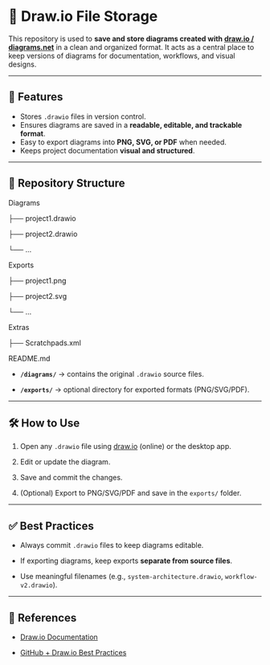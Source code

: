 # 📂 Draw.io File Storage  



This repository is used to **save and store diagrams created with [draw.io / diagrams.net](https://www.diagrams.net/)** in a clean and organized format. It acts as a central place to keep versions of diagrams for documentation, workflows, and visual designs.  



---



## 🚀 Features  

- Stores `.drawio` files in version control.  
- Ensures diagrams are saved in a **readable, editable, and trackable format**.  
- Easy to export diagrams into **PNG, SVG, or PDF** when needed.  
- Keeps project documentation **visual and structured**.  


---



## 📁 Repository Structure  

Diagrams

├── project1.drawio

├── project2.drawio

└── ...

Exports

├── project1.png

├── project2.svg

└── ...

Extras

├── Scratchpads.xml

README.md



- **`/diagrams/`** → contains the original `.drawio` source files.  

- **`/exports/`** → optional directory for exported formats (PNG/SVG/PDF).  



---



## 🛠 How to Use  



1. Open any `.drawio` file using [draw.io](https://app.diagrams.net/) (online) or the desktop app.  

2. Edit or update the diagram.  

3. Save and commit the changes.  

4. (Optional) Export to PNG/SVG/PDF and save in the `exports/` folder.  



---



## ✅ Best Practices  

- Always commit `.drawio` files to keep diagrams editable.  

- If exporting diagrams, keep exports **separate from source files**.  

- Use meaningful filenames (e.g., `system-architecture.drawio`, `workflow-v2.drawio`).  



---



## 📖 References  

- [Draw.io Documentation](https://www.diagrams.net/doc/)  

- [GitHub + Draw.io Best Practices](https://github.com/jgraph/drawio-desktop)  



